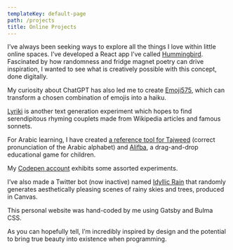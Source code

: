 ```yaml
---
templateKey: default-page
path: /projects
title: Online Projects
---
```

I’ve always been seeking ways to explore all the things I love within little online spaces. I’ve developed a React app I’ve called [Hummingbird](https://www.hummingbird.zaiz.ai). Fascinated by how randomness and fridge magnet poetry can drive inspiration, I wanted to see what is creatively possible with this concept, done digitally.

My curiosity about ChatGPT has also led me to create [Emoji575](https://www.emoji575.zaiz.ai), which can transform a chosen combination of emojis into a haiku.

[Lyriki](http://lyriki.zaiz.ai) is another text generation experiment which hopes to find serendipitous rhyming couplets made from Wikipedia articles and famous sonnets. 

For Arabic learning, I have created [a reference tool for Tajweed](https://www.tajweed.zaiz.ai) (correct pronunciation of the Arabic alphabet) and [Alifba](http://alifba.zaiz.ai), a drag-and-drop educational game for children.

My [Codepen account](https://codepen.io/zai24) exhibits some assorted experiments.

I’ve also made a Twitter bot (now inactive) named [Idyllic Rain](https://botwiki.org/bot/idyllicrain/) that randomly generates aesthetically pleasing scenes of rainy skies and trees, produced in Canvas.

This personal website was hand-coded by me using Gatsby and Bulma CSS.

As you can hopefully tell, I’m incredibly inspired by design and the potential to bring true beauty into existence when programming.
